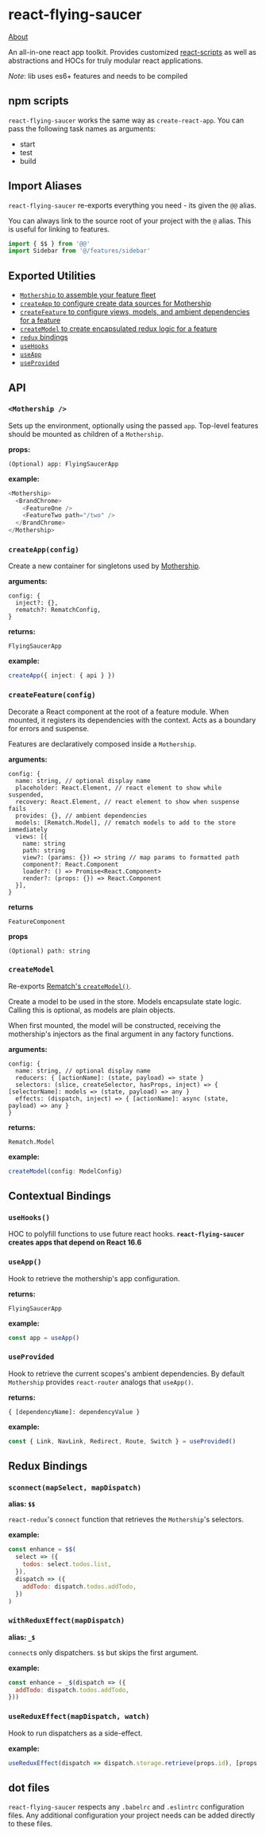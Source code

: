 # react-flying-saucer

[About](https://github.com/d3dc/react-flying-saucer)

An all-in-one react app toolkit. Provides customized [react-scripts](https://github.com/facebook/create-react-app#readme) as well as abstractions and HOCs for truly modular react applications.

_Note_: lib uses es6+ features and needs to be compiled

## npm scripts

`react-flying-saucer` works the same way as `create-react-app`. You can pass the following task names as arguments:

- start
- test
- build

## Import Aliases

`react-flying-saucer` re-exports everything you need - its given the `@@` alias.

You can always link to the source root of your project with the `@` alias. This is useful for linking to features.

```js
import { $$ } from '@@'
import Sidebar from '@/features/sidebar'
```

## Exported Utilities

- [`Mothership` to assemble your feature fleet](#mothership-)
- [`createApp` to configure create data sources for Mothership](#createappconfig)
- [`createFeature` to configure views, models, and ambient dependencies for a feature](#createfeatureconfig)
- [`createModel` to create encapsulated redux logic for a feature](#createModel)
- [`redux` bindings](#redux-bindings)
- [`useHooks`](#useHooks)
- [`useApp`](#useApp)
- [`useProvided`](#useProvided)

## API

### `<Mothership />`

Sets up the environment, optionally using the passed `app`.
Top-level features should be mounted as children of a `Mothership`.

**props:**

```
(Optional) app: FlyingSaucerApp
```

**example:**

```ts
<Mothership>
  <BrandChrome>
    <FeatureOne />
    <FeatureTwo path="/two" />
  </BrandChrome>
</Mothership>
```

### `createApp(config)`

Create a new container for singletons used by [Mothership](#Mothership).

**arguments:**

```
config: {
  inject?: {},
  rematch?: RematchConfig,
}
```

**returns:**

`FlyingSaucerApp`

**example:**

```ts
createApp({ inject: { api } })
```

### `createFeature(config)`

Decorate a React component at the root of a feature module. When mounted, it registers its dependencies with the context. Acts as a boundary for errors and suspense.

Features are declaratively composed inside a `Mothership`.

**arguments:**

```
config: {
  name: string, // optional display name
  placeholder: React.Element, // react element to show while suspended,
  recovery: React.Element, // react element to show when suspense fails
  provides: {}, // ambient dependencies
  models: [Rematch.Model], // rematch models to add to the store immediately
  views: [{
    name: string
    path: string
    view?: (params: {}) => string // map params to formatted path
    component?: React.Component
    loader?: () => Promise<React.Component>
    render?: (props: {}) => React.Component
  }],
}
```

**returns**

`FeatureComponent`

**props**

```
(Optional) path: string
```

### `createModel`

Re-exports [Rematch's `createModel()`](https://rematch.gitbooks.io/rematch/docs/api.html#models).

Create a model to be used in the store. Models encapsulate state logic. Calling this is optional, as models are plain objects.

When first mounted, the model will be constructed, receiving the mothership's injectors as the final argument in any factory functions.

**arguments:**

```
config: {
  name: string, // optional display name
  reducers: { [actionName]: (state, payload) => state }
  selectors: (slice, createSelector, hasProps, inject) => { [selectorName]: models => (state, payload) => any }
  effects: (dispatch, inject) => { [actionName]: async (state, payload) => any }
}
```

**returns:**

`Rematch.Model`

**example:**

```ts
createModel(config: ModelConfig)
```

## Contextual Bindings

### `useHooks()`

HOC to polyfill functions to use future react hooks.
**`react-flying-saucer` creates apps that depend on React 16.6**

### `useApp()`

Hook to retrieve the mothership's app configuration.

**returns:**

`FlyingSaucerApp`

**example:**

```js
const app = useApp()
```

### `useProvided`

Hook to retrieve the current scopes's ambient dependencies.
By default `Mothership` provides `react-router` analogs that `useApp()`.

**returns:**

`{ [dependencyName]: dependencyValue }`

**example:**

```js
const { Link, NavLink, Redirect, Route, Switch } = useProvided()
```

## Redux Bindings

### `sconnect(mapSelect, mapDispatch)`

**alias: `$$`**

`react-redux`'s `connect` function that retrieves the `Mothership`'s selectors.

**example:**

```js
const enhance = $$(
  select => ({
    todos: select.todos.list,
  }),
  dispatch => ({
    addTodo: dispatch.todos.addTodo,
  })
)
```

### `withReduxEffect(mapDispatch)`

**alias: `_$`**

`connect`s only dispatchers. `$$` but skips the first argument.

**example:**

```js
const enhance = _$(dispatch => ({
  addTodo: dispatch.todos.addTodo,
}))
```

### `useReduxEffect(mapDispatch, watch)`

Hook to run dispatchers as a side-effect.

**example:**

```js
useReduxEffect(dispatch => dispatch.storage.retrieve(props.id), [props.id])
```

## dot files

`react-flying-saucer` respects any `.babelrc` and `.eslintrc` configuration files. Any additional configuration your project needs can be added directly to these files.
